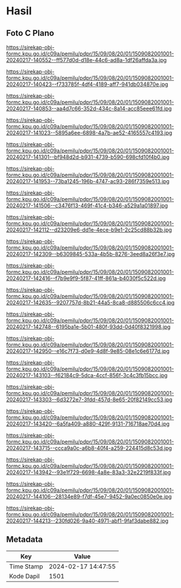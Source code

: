 # Hasil

## Foto C Plano

https://sirekap-obj-formc.kpu.go.id/c09a/pemilu/pdpr/15/09/08/20/01/1509082001001-20240217-140552--ff577d0d-d18e-44c6-ad8a-1df26affda3a.jpg

https://sirekap-obj-formc.kpu.go.id/c09a/pemilu/pdpr/15/09/08/20/01/1509082001001-20240217-140423--f733785f-4df4-4189-aff7-941db034870e.jpg

https://sirekap-obj-formc.kpu.go.id/c09a/pemilu/pdpr/15/09/08/20/01/1509082001001-20240217-140853--aa4d7c66-352d-434c-8a14-acc85eee61fd.jpg

https://sirekap-obj-formc.kpu.go.id/c09a/pemilu/pdpr/15/09/08/20/01/1509082001001-20240217-141023--5895a6ee-6898-4a7b-ae52-4165557c4193.jpg

https://sirekap-obj-formc.kpu.go.id/c09a/pemilu/pdpr/15/09/08/20/01/1509082001001-20240217-141301--bf948d2d-b931-4739-b590-698cfd10f4b0.jpg

https://sirekap-obj-formc.kpu.go.id/c09a/pemilu/pdpr/15/09/08/20/01/1509082001001-20240217-141953--73ba1245-196b-4747-ac93-286f7359e513.jpg

https://sirekap-obj-formc.kpu.go.id/c09a/pemilu/pdpr/15/09/08/20/01/1509082001001-20240217-141506--c3476f13-469f-41c4-b346-a529a1a01897.jpg

https://sirekap-obj-formc.kpu.go.id/c09a/pemilu/pdpr/15/09/08/20/01/1509082001001-20240217-142112--d23209e6-dd1e-4ece-b9e1-2c25cd88b32b.jpg

https://sirekap-obj-formc.kpu.go.id/c09a/pemilu/pdpr/15/09/08/20/01/1509082001001-20240217-142309--b6309845-533a-4b5b-8276-3eed8a26f3e7.jpg

https://sirekap-obj-formc.kpu.go.id/c09a/pemilu/pdpr/15/09/08/20/01/1509082001001-20240217-142416--f7b9e9f9-5f87-41ff-861a-b4030f5c522d.jpg

https://sirekap-obj-formc.kpu.go.id/c09a/pemilu/pdpr/15/09/08/20/01/1509082001001-20240217-142635--9207757d-8b21-44a5-8ca8-d885506c6cc4.jpg

https://sirekap-obj-formc.kpu.go.id/c09a/pemilu/pdpr/15/09/08/20/01/1509082001001-20240217-142748--6195ba1e-5b01-480f-93dd-0d40f8321998.jpg

https://sirekap-obj-formc.kpu.go.id/c09a/pemilu/pdpr/15/09/08/20/01/1509082001001-20240217-142950--e16c7f73-d0e9-4d8f-9e85-08e1c6e6177d.jpg

https://sirekap-obj-formc.kpu.go.id/c09a/pemilu/pdpr/15/09/08/20/01/1509082001001-20240217-143103--f62184c9-5dca-4ccf-856f-3c4c3fb15bcc.jpg

https://sirekap-obj-formc.kpu.go.id/c09a/pemilu/pdpr/15/09/08/20/01/1509082001001-20240217-143303--6d3272e7-3fdd-457d-8e65-20f82149cc53.jpg

https://sirekap-obj-formc.kpu.go.id/c09a/pemilu/pdpr/15/09/08/20/01/1509082001001-20240217-143420--6a5fa409-a880-429f-9131-716718ae70d4.jpg

https://sirekap-obj-formc.kpu.go.id/c09a/pemilu/pdpr/15/09/08/20/01/1509082001001-20240217-143715--ccca9a0c-a6b8-40f4-a259-224415d8c53d.jpg

https://sirekap-obj-formc.kpu.go.id/c09a/pemilu/pdpr/15/09/08/20/01/1509082001001-20240217-143942--93e1f729-6698-4a8e-83a3-32e2219f833f.jpg

https://sirekap-obj-formc.kpu.go.id/c09a/pemilu/pdpr/15/09/08/20/01/1509082001001-20240217-144106--28134e89-f7df-45e7-9452-9a0ec0850e0e.jpg

https://sirekap-obj-formc.kpu.go.id/c09a/pemilu/pdpr/15/09/08/20/01/1509082001001-20240217-144213--230fd026-9a40-4971-abf1-9faf3dabe882.jpg


## Metadata

| Key        | Value               |
| ---------- | ------------------- |
| Time Stamp | 2024-02-17 14:47:55 |
| Kode Dapil | 1501                |



